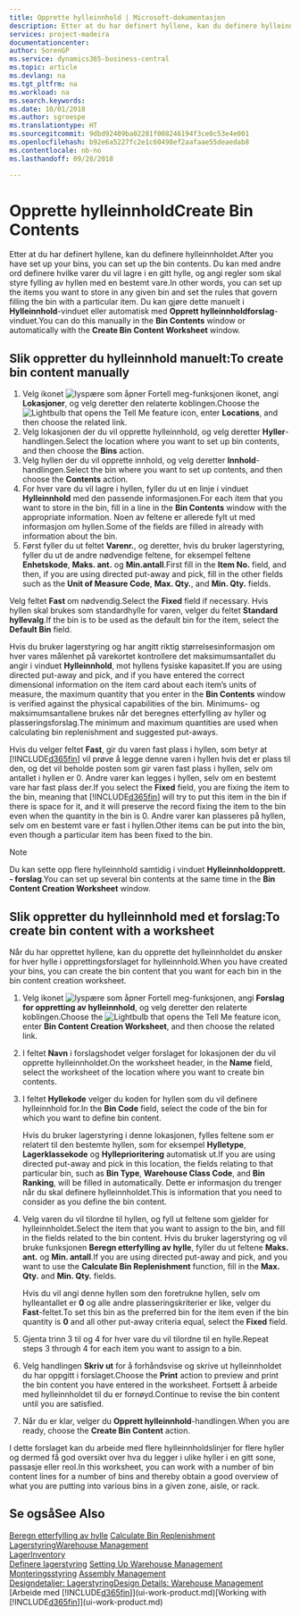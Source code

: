 ```yaml
---
title: Opprette hylleinnhold | Microsoft-dokumentasjon
description: Etter at du har definert hyllene, kan du definere hylleinnholdet. Du kan med andre ord definere hvilke varer du vil lagre i en gitt hylle, og angi regler som skal styre fylling av hyllen med en bestemt vare.
services: project-madeira
documentationcenter: 
author: SorenGP
ms.service: dynamics365-business-central
ms.topic: article
ms.devlang: na
ms.tgt_pltfrm: na
ms.workload: na
ms.search.keywords: 
ms.date: 10/01/2018
ms.author: sgroespe
ms.translationtype: HT
ms.sourcegitcommit: 9dbd92409ba02281f008246194f3ce0c53e4e001
ms.openlocfilehash: b92e6a5227fc2e1c60498ef2aafaae55deaedab8
ms.contentlocale: nb-no
ms.lasthandoff: 09/28/2018

---
```

# <a name="create-bin-contents"></a><span data-ttu-id="26480-104">Opprette hylleinnhold</span><span class="sxs-lookup"><span data-stu-id="26480-104">Create Bin Contents</span></span>
<span data-ttu-id="26480-105">Etter at du har definert hyllene, kan du definere hylleinnholdet.</span><span class="sxs-lookup"><span data-stu-id="26480-105">After you have set up your bins, you can set up the bin contents.</span></span> <span data-ttu-id="26480-106">Du kan med andre ord definere hvilke varer du vil lagre i en gitt hylle, og angi regler som skal styre fylling av hyllen med en bestemt vare.</span><span class="sxs-lookup"><span data-stu-id="26480-106">In other words, you can set up the items you want to store in any given bin and set the rules that govern filling the bin with a particular item.</span></span> <span data-ttu-id="26480-107">Du kan gjøre dette manuelt i **Hylleinnhold**-vinduet eller automatisk med **Opprett hylleinnholdforslag**-vinduet.</span><span class="sxs-lookup"><span data-stu-id="26480-107">You can do this manually in the **Bin Contents** window or automatically with the **Create Bin Content Worksheet** window.</span></span>

## <a name="to-create-bin-content-manually"></a><span data-ttu-id="26480-108">Slik oppretter du hylleinnhold manuelt:</span><span class="sxs-lookup"><span data-stu-id="26480-108">To create bin content manually</span></span>  
1.  <span data-ttu-id="26480-109">Velg ikonet ![lyspære som åpner Fortell meg-funksjonen](media/ui-search/search_small.png "Fortell hva du vil gjøre") ikonet, angi **Lokasjoner**, og velg deretter den relaterte koblingen.</span><span class="sxs-lookup"><span data-stu-id="26480-109">Choose the ![Lightbulb that opens the Tell Me feature](media/ui-search/search_small.png "Tell me what you want to do") icon, enter **Locations**, and then choose the related link.</span></span>  
2.  <span data-ttu-id="26480-110">Velg lokasjonen der du vil opprette hylleinnhold, og velg deretter **Hyller**-handlingen.</span><span class="sxs-lookup"><span data-stu-id="26480-110">Select the location where you want to set up bin contents,  and then choose the **Bins** action.</span></span>  
3.  <span data-ttu-id="26480-111">Velg hyllen der du vil opprette innhold, og velg deretter **Innhold**-handlingen.</span><span class="sxs-lookup"><span data-stu-id="26480-111">Select the bin where you want to set up contents, and then choose the **Contents** action.</span></span>  
4.  <span data-ttu-id="26480-112">For hver vare du vil lagre i hyllen, fyller du ut en linje i vinduet **Hylleinnhold** med den passende informasjonen.</span><span class="sxs-lookup"><span data-stu-id="26480-112">For each item that you want to store in the bin, fill in a line in the **Bin Contents** window with the appropriate information.</span></span> <span data-ttu-id="26480-113">Noen av feltene er allerede fylt ut med informasjon om hyllen.</span><span class="sxs-lookup"><span data-stu-id="26480-113">Some of the fields are filled in already with information about the bin.</span></span>  
5.  <span data-ttu-id="26480-114">Først fyller du ut feltet **Varenr.**, og deretter, hvis du bruker lagerstyring, fyller du ut de andre nødvendige feltene, for eksempel feltene **Enhetskode**, **Maks. ant.** og **Min.antall**.</span><span class="sxs-lookup"><span data-stu-id="26480-114">First fill in the **Item No.** field, and then, if you are using directed put-away and pick, fill in the other fields such as the **Unit of Measure Code**, **Max. Qty.**, and **Min. Qty.** fields.</span></span>  

<span data-ttu-id="26480-115">Velg feltet **Fast** om nødvendig.</span><span class="sxs-lookup"><span data-stu-id="26480-115">Select the **Fixed** field if necessary.</span></span> <span data-ttu-id="26480-116">Hvis hyllen skal brukes som standardhylle for varen, velger du feltet **Standard hyllevalg**.</span><span class="sxs-lookup"><span data-stu-id="26480-116">If the bin is to be used as the default bin for the item, select the **Default Bin** field.</span></span>  

<span data-ttu-id="26480-117">Hvis du bruker lagerstyring og har angitt riktig størrelsesinformasjon om hver vares målenhet på varekortet kontrollere det maksimumsantallet du angir i vinduet **Hylleinnhold**, mot hyllens fysiske kapasitet.</span><span class="sxs-lookup"><span data-stu-id="26480-117">If you are using directed put-away and pick, and if you have entered the correct dimensional information on the item card about each item’s units of measure, the maximum quantity that you enter in the **Bin Contents** window is verified against the physical capabilities of the bin.</span></span> <span data-ttu-id="26480-118">Minimums- og maksimumsantallene brukes når det beregnes etterfylling av hyller og plasseringsforslag.</span><span class="sxs-lookup"><span data-stu-id="26480-118">The minimum and maximum quantities are used when calculating bin replenishment and suggested put-aways.</span></span>  

<span data-ttu-id="26480-119">Hvis du velger feltet **Fast**, gir du varen fast plass i hyllen, som betyr at [!INCLUDE[d365fin](includes/d365fin_md.md)] vil prøve å legge denne varen i hyllen hvis det er plass til den, og det vil beholde posten som gir varen fast plass i hyllen, selv om antallet i hyllen er 0. Andre varer kan legges i hyllen, selv om en bestemt vare har fast plass der.</span><span class="sxs-lookup"><span data-stu-id="26480-119">If you select the **Fixed** field, you are fixing the item to the bin, meaning that [!INCLUDE[d365fin](includes/d365fin_md.md)] will try to put this item in the bin if there is space for it, and it will preserve the record fixing the item to the bin even when the quantity in the bin is 0.</span></span> <span data-ttu-id="26480-120">Andre varer kan plasseres på hyllen, selv om en bestemt vare er fast i hyllen.</span><span class="sxs-lookup"><span data-stu-id="26480-120">Other items can be put into the bin, even though a particular item has been fixed to the bin.</span></span>  

> [!NOTE]  
>  <span data-ttu-id="26480-121">Du kan sette opp flere hylleinnhold samtidig i vinduet **Hylleinnholdopprett. - forslag**.</span><span class="sxs-lookup"><span data-stu-id="26480-121">You can set up several bin contents at the same time in the **Bin Content Creation Worksheet** window.</span></span>  

## <a name="to-create-bin-content-with-a-worksheet"></a><span data-ttu-id="26480-122">Slik oppretter du hylleinnhold med et forslag:</span><span class="sxs-lookup"><span data-stu-id="26480-122">To create bin content with a worksheet</span></span>  
<span data-ttu-id="26480-123">Når du har opprettet hyllene, kan du opprette det hylleinnholdet du ønsker for hver hylle i opprettingsforslaget for hylleinnhold.</span><span class="sxs-lookup"><span data-stu-id="26480-123">When you have created your bins, you can create the bin content that you want for each bin in the bin content creation worksheet.</span></span>

1.  <span data-ttu-id="26480-124">Velg ikonet ![lyspære som åpner Fortell meg-funksjonen](media/ui-search/search_small.png "Fortell hva du vil gjøre"), angi **Forslag for oppretting av hylleinnhold**, og velg deretter den relaterte koblingen.</span><span class="sxs-lookup"><span data-stu-id="26480-124">Choose the ![Lightbulb that opens the Tell Me feature](media/ui-search/search_small.png "Tell me what you want to do") icon, enter **Bin Content Creation Worksheet**, and then choose the related link.</span></span>  
2.  <span data-ttu-id="26480-125">I feltet **Navn** i forslagshodet velger forslaget for lokasjonen der du vil opprette hylleinnholdet.</span><span class="sxs-lookup"><span data-stu-id="26480-125">On the worksheet header, in the **Name** field, select the worksheet of the location where you want to create bin contents.</span></span>  
3.  <span data-ttu-id="26480-126">I feltet **Hyllekode** velger du koden for hyllen som du vil definere hylleinnhold for.</span><span class="sxs-lookup"><span data-stu-id="26480-126">In the **Bin Code** field, select the code of the bin for which you want to define bin content.</span></span>   

    <span data-ttu-id="26480-127">Hvis du bruker lagerstyring i denne lokasjonen, fylles feltene som er relatert til den bestemte hyllen, som for eksempel **Hylletype**, **Lagerklassekode** og **Hylleprioritering** automatisk ut.</span><span class="sxs-lookup"><span data-stu-id="26480-127">If you are using directed put-away and pick in this location, the fields relating to that particular bin, such as **Bin Type**, **Warehouse Class Code**, and **Bin Ranking**, will be filled in automatically.</span></span> <span data-ttu-id="26480-128">Dette er informasjon du trenger når du skal definere hylleinnholdet.</span><span class="sxs-lookup"><span data-stu-id="26480-128">This is information that you need to consider as you define the bin content.</span></span>  
4.  <span data-ttu-id="26480-129">Velg varen du vil tilordne til hyllen, og fyll ut feltene som gjelder for hylleinnholdet.</span><span class="sxs-lookup"><span data-stu-id="26480-129">Select the item that you want to assign to the bin, and fill in the fields related to the bin content.</span></span> <span data-ttu-id="26480-130">Hvis du bruker lagerstyring og vil bruke funksjonen **Beregn etterfylling av hylle**, fyller du ut feltene **Maks. ant.** og **Min. antall**.</span><span class="sxs-lookup"><span data-stu-id="26480-130">If you are using directed put-away and pick, and you want to use the **Calculate Bin Replenishment** function, fill in the **Max. Qty.** and **Min. Qty.** fields.</span></span>  

    <span data-ttu-id="26480-131">Hvis du vil angi denne hyllen som den foretrukne hyllen, selv om hylleantallet er **0** og alle andre plasseringskriterier er like, velger du **Fast**-feltet.</span><span class="sxs-lookup"><span data-stu-id="26480-131">To set this bin as the preferred bin for the item even if the bin quantity is **0** and all other put-away criteria equal, select the **Fixed** field.</span></span>  
5.  <span data-ttu-id="26480-132">Gjenta trinn 3 til og 4 for hver vare du vil tilordne til en hylle.</span><span class="sxs-lookup"><span data-stu-id="26480-132">Repeat steps 3 through 4 for each item you want to assign to a bin.</span></span>  
6.  <span data-ttu-id="26480-133">Velg handlingen **Skriv ut** for å forhåndsvise og skrive ut hylleinnholdet du har oppgitt i forslaget.</span><span class="sxs-lookup"><span data-stu-id="26480-133">Choose the **Print** action to preview and print the bin content you have entered in the worksheet.</span></span> <span data-ttu-id="26480-134">Fortsett å arbeide med hylleinnholdet til du er fornøyd.</span><span class="sxs-lookup"><span data-stu-id="26480-134">Continue to revise the bin content until you are satisfied.</span></span>  
7.  <span data-ttu-id="26480-135">Når du er klar, velger du **Opprett hylleinnhold**-handlingen.</span><span class="sxs-lookup"><span data-stu-id="26480-135">When you are ready, choose the **Create Bin Content** action.</span></span>  

<span data-ttu-id="26480-136">I dette forslaget kan du arbeide med flere hylleinnholdslinjer for flere hyller og dermed få god oversikt over hva du legger i ulike hyller i en gitt sone, passasje eller reol.</span><span class="sxs-lookup"><span data-stu-id="26480-136">In this worksheet, you can work with a number of bin content lines for a number of bins and thereby obtain a good overview of what you are putting into various bins in a given zone, aisle, or rack.</span></span>  

## <a name="see-also"></a><span data-ttu-id="26480-137">Se også</span><span class="sxs-lookup"><span data-stu-id="26480-137">See Also</span></span>
<span data-ttu-id="26480-138">[Beregn etterfylling av hylle](warehouse-how-to-calculate-bin-replenishment.md)  </span><span class="sxs-lookup"><span data-stu-id="26480-138">[Calculate Bin Replenishment](warehouse-how-to-calculate-bin-replenishment.md)  </span></span>  
[<span data-ttu-id="26480-139">Lagerstyring</span><span class="sxs-lookup"><span data-stu-id="26480-139">Warehouse Management</span></span>](warehouse-manage-warehouse.md)  
[<span data-ttu-id="26480-140">Lager</span><span class="sxs-lookup"><span data-stu-id="26480-140">Inventory</span></span>](inventory-manage-inventory.md)  
<span data-ttu-id="26480-141">[Definere lagerstyring](warehouse-setup-warehouse.md)   </span><span class="sxs-lookup"><span data-stu-id="26480-141">[Setting Up Warehouse Management](warehouse-setup-warehouse.md)   </span></span>  
<span data-ttu-id="26480-142">[Monteringsstyring](assembly-assemble-items.md)  </span><span class="sxs-lookup"><span data-stu-id="26480-142">[Assembly Management](assembly-assemble-items.md)  </span></span>  
[<span data-ttu-id="26480-143">Designdetaljer: Lagerstyring</span><span class="sxs-lookup"><span data-stu-id="26480-143">Design Details: Warehouse Management</span></span>](design-details-warehouse-management.md)  
<span data-ttu-id="26480-144">[Arbeide med [!INCLUDE[d365fin](includes/d365fin_md.md)]](ui-work-product.md)</span><span class="sxs-lookup"><span data-stu-id="26480-144">[Working with [!INCLUDE[d365fin](includes/d365fin_md.md)]](ui-work-product.md)</span></span>

